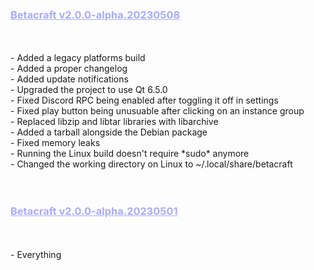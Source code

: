 <h3 style="color: #aaaaff;"><u>Betacraft v2.0.0-alpha.20230508</u></h3>
<br/><br/>
- Added a legacy platforms build<br/>
- Added a proper changelog<br/>
- Added update notifications<br/>
- Upgraded the project to use Qt 6.5.0<br/>
- Fixed Discord RPC being enabled after toggling it off in settings<br/>
- Fixed play button being unusuable after clicking on an instance group<br/>
- Replaced libzip and libtar libraries with libarchive<br/>
- Added a tarball alongside the Debian package<br/>
- Fixed memory leaks<br/>
- Running the Linux build doesn't require *sudo* anymore<br/>
- Changed the working directory on Linux to ~/.local/share/betacraft<br/>
<br/><br/>
<h3 style="color: #aaaaff;"><u>Betacraft v2.0.0-alpha.20230501</u></h3>
<br/><br/>
- Everything
